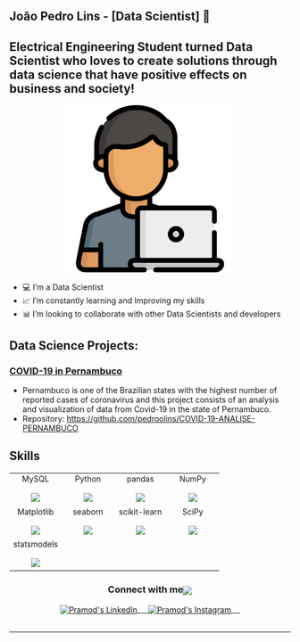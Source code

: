## João Pedro Lins - [Data Scientist] 👋

## Electrical Engineering Student turned Data Scientist who loves to create solutions through data science that have positive effects on business and society!

<p align='center'>
    <img height=300px src='https://github.com/pedroolins/pedroolins/blob/main/programador.png?raw=true'<
</p>

- 💻 I’m a Data Scientist
- 📈 I’m constantly learning and Improving my skills
- 📊 I’m looking to collaborate with other Data Scientists and developers 


## Data Science Projects:

### [COVID-19 in Pernambuco](https://github.com/pedroolins/COVID-19-ANALISE-PERNAMBUCO)
  * Pernambuco is one of the Brazilian states with the highest number of reported cases of coronavirus and this project consists of an analysis and visualization of data from Covid-19 in the state of Pernambuco.
  * Repository: https://github.com/pedroolins/COVID-19-ANALISE-PERNAMBUCO

## Skills

<table align="center">
  <tbody>
    <tr valign="top">
      <td width="25%" align="center">
        <span>MySQL</span><br><br>
        <img height="64px" src="https://cdn.svgporn.com/logos/mysql.svg">
      </td>
      <td width="25%" align="center">
        <span>Python</span><br><br>
        <img height="64px" src="https://cdn.svgporn.com/logos/python.svg">
      </td>
      <td width="25%" align="center">
        <span>pandas</span><br><br>
        <img height="64px" src="https://pandas.pydata.org/static/img/pandas.svg">
      </td>
      <td width="25%" align="center">
        <span>NumPy</span><br><br>
        <img height="64px" src="https://numpy.org/images/logos/numpy.svg">
      </td>
    </tr>
    <tr valign="top">
      <td width="25%" align="center">
        <span>Matplotlib</span><br><br>
        <img height="64px" src="https://matplotlib.org/_images/sphx_glr_logos2_001.png">
      </td>
      <td width="25%" align="center">
        <span>seaborn</span><br><br>
        <img height="64px" src="https://seaborn.pydata.org/_static/logo-wide-lightbg.svg">
      </td>
      <td width="25%" align="center">
        <span>scikit-learn</span><br><br>
        <img height="64px" src="https://scikit-learn.org/stable/_images/scikit-learn-logo-notext.png">
      </td>
      <td width="25%" align="center">
        <span>SciPy</span><br><br>
        <img height="64px" src="https://bids.berkeley.edu/sites/default/files/styles/450x254/public/projects/scipy_logo_450x254.png?itok=kcdZBxrP">
      </td>
    </tr>
    <tr valign="top">
      <td width="25%" align="center">
        <span>statsmodels</span><br><br>
        <img height="64px" src="https://www.statsmodels.org/stable/_images/statsmodels-logo-v2.svg">
      </td>
    </tr>
  </tbody>
</table>


<p align="center">

<div align="center">
  <h3 align="center">Connect with me<img align="center" src="https://github.com/rajput2107/rajput2107/blob/master/Assets/Handshake.gif" height="33px" /></h3> 
</div>
<p align="center">
 <a href="https://www.linkedin.com/in/joao-pedro-lins/" target="blank">
  <img align="center" alt="Pramod's LinkedIn" width="30px" src="https://www.vectorlogo.zone/logos/linkedin/linkedin-icon.svg" /> &nbsp; &nbsp;
 </a>
 <a href="https://www.instagram.com/pedroo_lins/" target="blank">
  <img align="center" alt="Pramod's Instagram" width="30px" src="https://www.vectorlogo.zone/logos/instagram/instagram-icon.svg" /> &nbsp; &nbsp;
 </a>
  <br/>
  <br/>

---

